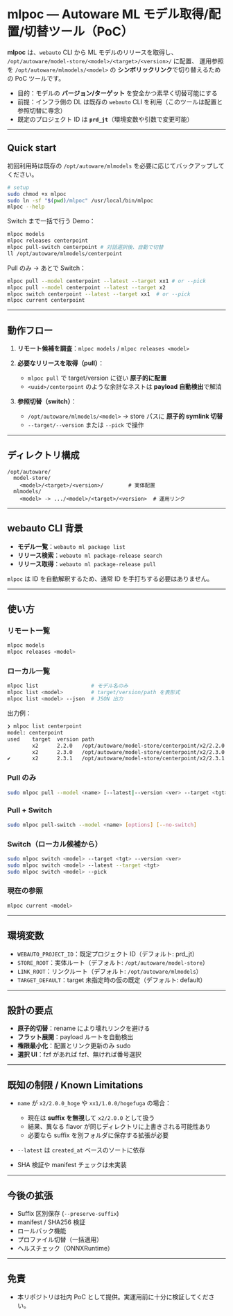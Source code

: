 # mlpoc — Autoware ML モデル取得/配置/切替ツール（PoC）

**mlpoc** は、`webauto` CLI から ML モデルのリリースを取得し、
`/opt/autoware/model-store/<model>/<target>/<version>/` に配置、
運用参照を `/opt/autoware/mlmodels/<model>` の **シンボリックリンク**で切り替えるための PoC ツールです。

* 目的：モデルの **バージョン/ターゲット** を安全かつ素早く切替可能にする
* 前提：インフラ側の DL は既存の `webauto` CLI を利用（このツールは配置と参照切替に専念）
* 既定のプロジェクト ID は **`prd_jt`**（環境変数や引数で変更可能）

---

## Quick start

初回利用時は既存の `/opt/autoware/mlmodels` を必要に応じてバックアップしてください。

```bash
# setup
sudo chmod +x mlpoc
sudo ln -sf "$(pwd)/mlpoc" /usr/local/bin/mlpoc
mlpoc --help
```

Switch まで一括で行う Demo：

```bash
mlpoc models
mlpoc releases centerpoint
mlpoc pull-switch centerpoint # 対話選択後、自動で切替
ll /opt/autoware/mlmodels/centerpoint
```

Pull のみ → あとで Switch：

```bash
mlpoc pull --model centerpoint --latest --target xx1 # or --pick
mlpoc pull --model centerpoint --latest --target x2
mlpoc switch centerpoint --latest --target xx1  # or --pick
mlpoc current centerpoint
```

---

## 動作フロー

1. **リモート候補を調査**：`mlpoc models` / `mlpoc releases <model>`
2. **必要なリリースを取得（pull）**：

   * `mlpoc pull` で target/version に従い **原子的に配置**
   * `<uuid>/centerpoint` のような余計なネストは **payload 自動検出**で解消
3. **参照切替（switch）**：

   * `/opt/autoware/mlmodels/<model>` → store パスに **原子的 symlink 切替**
   * `--target/--version` または `--pick` で操作

---

## ディレクトリ構成

```
/opt/autoware/
  model-store/
    <model>/<target>/<version>/        # 実体配置
  mlmodels/
    <model> -> .../<model>/<target>/<version>  # 運用リンク
```

---

## webauto CLI 背景

* **モデル一覧**：`webauto ml package list`
* **リリース検索**：`webauto ml package-release search`
* **リリース取得**：`webauto ml package-release pull`

`mlpoc` は ID を自動解釈するため、通常 ID を手打ちする必要はありません。

---

## 使い方

### リモート一覧

```bash
mlpoc models
mlpoc releases <model>
```

### ローカル一覧

```bash
mlpoc list                 # モデル名のみ
mlpoc list <model>         # target/version/path を表形式
mlpoc list <model> --json  # JSON 出力
```

出力例：

```bash
❯ mlpoc list centerpoint
model: centerpoint
used    target  version path
        x2      2.2.0   /opt/autoware/model-store/centerpoint/x2/2.2.0
        x2      2.3.0   /opt/autoware/model-store/centerpoint/x2/2.3.0
✔       x2      2.3.1   /opt/autoware/model-store/centerpoint/x2/2.3.1
```

### Pull のみ

```bash
sudo mlpoc pull --model <name> [--latest|--version <ver> --target <tgt>|--release-name <name>|--release-id <rid>]
```

### Pull + Switch

```bash
sudo mlpoc pull-switch --model <name> [options] [--no-switch]
```

### Switch（ローカル候補から）

```bash
sudo mlpoc switch <model> --target <tgt> --version <ver>
sudo mlpoc switch <model> --latest --target <tgt>
sudo mlpoc switch <model> --pick
```

### 現在の参照

```bash
mlpoc current <model>
```

---

## 環境変数

* `WEBAUTO_PROJECT_ID`：既定プロジェクト ID（デフォルト: prd\_jt）
* `STORE_ROOT`：実体ルート（デフォルト: `/opt/autoware/model-store`）
* `LINK_ROOT`：リンクルート（デフォルト: `/opt/autoware/mlmodels`）
* `TARGET_DEFAULT`：target 未指定時の仮の既定（デフォルト: default）

---

## 設計の要点

* **原子的切替**：rename により壊れリンクを避ける
* **フラット展開**：payload ルートを自動検出
* **権限最小化**：配置とリンク更新のみ sudo
* **選択 UI**：fzf があれば fzf、無ければ番号選択

---

## 既知の制限 / Known Limitations

* `name` が `x2/2.0.0_hoge` や `xx1/1.0.0/hogefuga` の場合：

  * 現在は **suffix を無視**して `x2/2.0.0` として扱う
  * 結果、異なる flavor が同じディレクトリに上書きされる可能性あり
  * 必要なら suffix を別フォルダに保存する拡張が必要
* `--latest` は `created_at` ベースのソートに依存
* SHA 検証や manifest チェックは未実装

---

## 今後の拡張

* Suffix 区別保存 (`--preserve-suffix`)
* manifest / SHA256 検証
* ロールバック機能
* プロファイル切替（一括適用）
* ヘルスチェック（ONNXRuntime）

---

## 免責

* 本リポジトリは社内 PoC として提供。実運用前に十分に検証してください。
